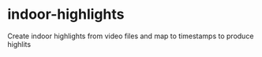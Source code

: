 # indoor-highlights
Create indoor highlights from video files and map to timestamps to produce highlits
